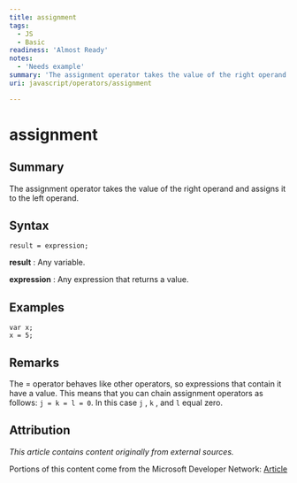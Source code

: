 ```yaml
---
title: assignment
tags:
  - JS
  - Basic
readiness: 'Almost Ready'
notes:
  - 'Needs example'
summary: 'The assignment operator takes the value of the right operand and assigns it to the left operand.'
uri: javascript/operators/assignment

---
```

# assignment

## Summary

The assignment operator takes the value of the right operand and assigns it to the left operand.

## Syntax

    result = expression;

**result**
:   Any variable.

**expression**
:   Any expression that returns a value.

## Examples

``` {.js}
var x;
x = 5;
```

## Remarks

The = operator behaves like other operators, so expressions that contain it have a value. This means that you can chain assignment operators as follows: `j = k = l = 0`. In this case `j` , `k` , and `l` equal zero.

## Attribution

*This article contains content originally from external sources.*

Portions of this content come from the Microsoft Developer Network: [Article](http://msdn.microsoft.com/en-us/library/ie/1w2h1k9x(v=vs.94).aspx)

